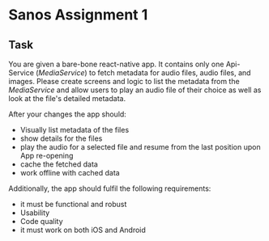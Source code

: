 # Sanos Assignment 1

## Task

You are given a bare-bone react-native app. It contains only one Api-Service (_MediaService_) to fetch
metadata for audio files, audio files, and images.
Please create screens and logic to list the metadata from the _MediaService_ and allow users
to play an audio file of their choice as well as look at the file's detailed metadata.

After your changes the app should:
- Visually list metadata of the files
- show details for the files
- play the audio for a selected file and resume from the last position upon App re-opening
- cache the fetched data
- work offline with cached data

Additionally, the app should fulfil the following requirements:
- it must be functional and robust
- Usability
- Code quality
- it must work on both iOS and Android
